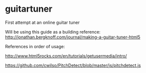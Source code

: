 # guitartuner
First attempt at an online guitar tuner

Will be using this guide as a building reference: http://jonathan.bergknoff.com/journal/making-a-guitar-tuner-html5

References in order of usage:

http://www.html5rocks.com/en/tutorials/getusermedia/intro/

https://github.com/cwilso/PitchDetect/blob/master/js/pitchdetect.js